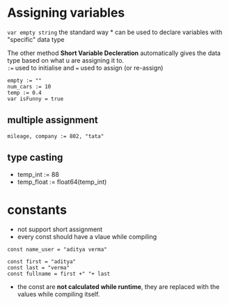 # Assigning variables

`var empty string` the standard way 
    * can be used to declare variables with "specific" data type

The other method **Short Variable Decleration** automatically gives the data type based on what u are assigning it to. \
`:=` used to initialise and `=` used to assign (or re-assign)
```
empty := ""
num_cars := 10
temp := 0.4
var isFunny = true
```

## multiple assignment
```
mileage, company := 802, "tata"
```

## type casting
- temp_int := 88
- temp_float := float64(temp_int)

# constants
- not support short assignment
- every const should have a vlaue while compiling
```
const name_user = "aditya verma"

const first = "aditya"
const last = "verma"
const fullname = first +" "+ last 
```
- the const are **not calculated while runtime**, they are replaced with the values while compiling itself.